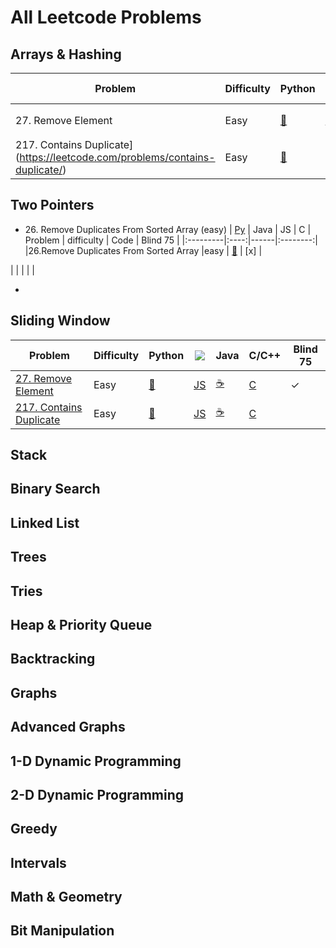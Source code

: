 # All Leetcode Problems

## Arrays & Hashing
| Problem | Difficulty | Python | JavaScript | Java | C/C++ | Blind 75 |
|---------|------------|--------|------------|------|-------|----------|
|27. Remove Element| Easy | [🐍](https://github.com/flenhu/leetcode/blob/main/Python/easy/27_removeElement.ipynb) | [JS](https://github.com/flenhu/leetcode) | [☕️]((https://github.com/flenhu/leetcode) | [C](https://github.com/flenhu/leetcode) | ✓ |
| 217. Contains Duplicate](https://leetcode.com/problems/contains-duplicate/) | Easy | [🐍](https://github.com/flenhu/leetcode/blob/main/Python/easy/217_containsDuplicate.ipynb) | 


## Two Pointers

- 26\. Remove Duplicates From Sorted Array (easy) 
| [Py](https://github.com/flenhu/leetcode/blob/main/Python/easy/26_removeDuplicatesFromSortedArray.ipynb)
| Java
| JS 
| C
| Problem | difficulty | Code | Blind 75 |
|:---------|:----:|------|:--------:|
|26.Remove Duplicates From Sorted Array |easy | [🐍](https://github.com/flenhu/leetcode/blob/main/Python/easy/26_removeDuplicatesFromSortedArray.ipynb)    | [x]  |

|         |            |      |          |


-  

## Sliding Window

| Problem | Difficulty | Python | ![](https://icons8.com/icon/108784/javascript)  | Java | C/C++ | Blind 75 |
|---------|------------|--------|-------------------------------------------------|------|-------|----------|
| [27. Remove Element](https://leetcode.com/problems/remove-element/) | Easy | [🐍](https://github.com/flenhu/leetcode/blob/main/Python/easy/27_removeElement.ipynb) | [JS](https://github.com/flenhu/leetcode) | [☕️](https://github.com/flenhu/leetcode) | [C](https://github.com/flenhu/leetcode) | ✓ |
| [217. Contains Duplicate](https://leetcode.com/problems/contains-duplicate/) | Easy | [🐍](https://github.com/flenhu/leetcode/blob/main/Python/easy/217_containsDuplicate.ipynb) | [JS](https://github.com/flenhu/leetcode) | [☕️](https://github.com/flenhu/leetcode) | [C](https://github.com/flenhu/leetcode) |  |
## Stack

## Binary Search

## Linked List

## Trees

## Tries

## Heap & Priority Queue

## Backtracking 

## Graphs

## Advanced Graphs

## 1-D Dynamic Programming

## 2-D Dynamic Programming 

## Greedy

## Intervals

## Math & Geometry

## Bit Manipulation

